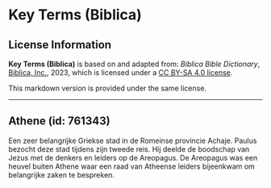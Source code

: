 # Key Terms (Biblica)

## License Information

**Key Terms (Biblica)** is based on and adapted from: _Biblica Bible Dictionary_, [Biblica, Inc.](https://www.biblica.com/), 2023, which is licensed under a [CC BY-SA 4.0 license](https://creativecommons.org/licenses/by-sa/4.0/legalcode.en).

This markdown version is provided under the same license.



--------------------------------

## Athene (id: 761343)

Een zeer belangrijke Griekse stad in de Romeinse provincie Achaje. Paulus bezocht deze stad tijdens zijn tweede reis. Hij deelde de boodschap van Jezus met de denkers en leiders op de Areopagus. De Areopagus was een heuvel buiten Athene waar een raad van Atheense leiders bijeenkwam om belangrijke zaken te bespreken.


